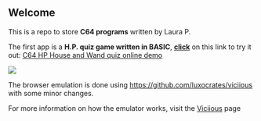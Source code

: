 ## Welcome

This is a repo to store **C64 programs** written by Laura P.

The first app is a **H.P. quiz game written in BASIC**, [**click**](https://zeratulok.github.io/c64/LoliC64.html) on this link to try it out: [C64 HP House and Wand quiz online demo](https://zeratulok.github.io/c64/LoliC64.html)

![](c64_harry_potter_quiz.gif)

The browser emulation is done using https://github.com/luxocrates/viciious with some minor changes.


For more information on how the emulator works, visit the [Viciious](https://github.com/luxocrates/viciious) page

